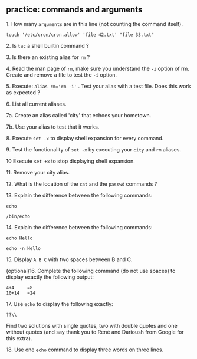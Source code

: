 ## practice: commands and arguments

1\. How many `arguments` are in this line (not counting the command
itself).

    touch '/etc/cron/cron.allow' 'file 42.txt' "file 33.txt"

2\. Is `tac` a shell builtin command ?

3\. Is there an existing alias for `rm` ?

4\. Read the man page of `rm`, make sure you understand the `-i` option
of rm. Create and remove a file to test the `-i` option.

5\. Execute: `alias rm='rm -i'` . Test your alias with a test file. Does
this work as expected ?

6\. List all current aliases.

7a. Create an alias called \'city\' that echoes your hometown.

7b. Use your alias to test that it works.

8\. Execute `set -x` to display shell expansion for every command.

9\. Test the functionality of `set -x` by executing your `city` and `rm`
aliases.

10 Execute `set +x` to stop displaying shell expansion.

11\. Remove your city alias.

12\. What is the location of the `cat` and the `passwd` commands ?

13\. Explain the difference between the following commands:

    echo

    /bin/echo

14\. Explain the difference between the following commands:

    echo Hello

    echo -n Hello

15\. Display `A B C` with two spaces between B and C.

(optional)16. Complete the following command (do not use spaces) to
display exactly the following output:

    4+4     =8
    10+14   =24

17\. Use `echo` to display the following exactly:

    ??\\

Find two solutions with single quotes, two with double quotes and one
without quotes (and say thank you to René and Darioush from Google for
this extra).

18\. Use one `echo` command to display three words on three lines.

